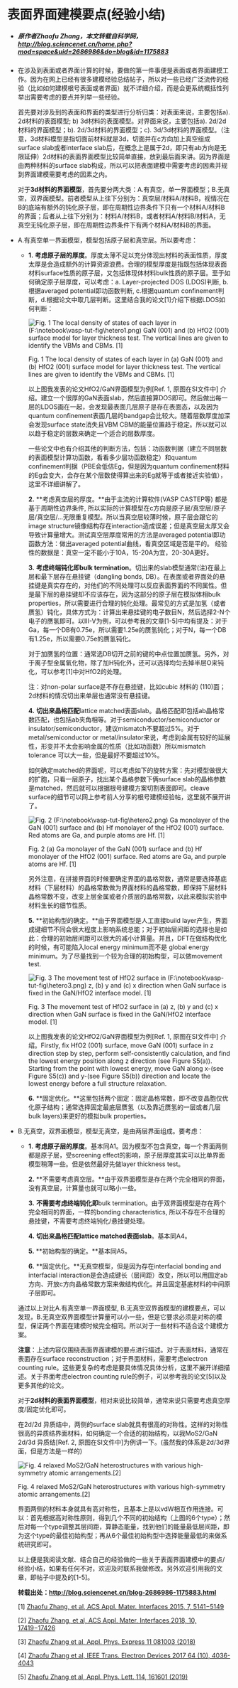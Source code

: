 # 表面界面建模要点(经验小结)

- ##### 原作者Zhaofu Zhang，本文转载自科学网，http://blog.sciencenet.cn/home.php?mod=space&uid=2686986&do=blog&id=1175883

- 在涉及到表面或者界面计算的时候，要做的第一件事便是表面或者界面建模工作。因为在网上已经有很多建模经验总结帖子，所以对一些已经广泛流传的经验（比如如何建模根号表面或者界面）就不详细介绍，而是会更系统概括性列举出需要考虑的要点并列举一些经验。

  首先要对涉及到的表面和界面的类型进行分析归类：对表面来说，主要包括a). 2d材料的表面模型; b) 3d材料的表面模型。对界面来说，主要包括a). 2d/2d材料的界面模型；b). 2d/3d材料的界面模型；c). 3d/3d材料的界面模型。（注意，3d材料模型是指切面前材料就是3d，切面并在c方向加上真空组成surface slab或者interface slab后，在概念上是属于2d，即只有ab方向是无限延伸）2d材料的表面界面模型比较简单直接，放到最后面来讲。因为界面是由两种材料的surface slab构成，所以可以把表面建模中需要考虑的因素并规到界面建模需要考虑的因素之内。

  对于**3d材料的界面模型**，首先要分两大类：A.有真空，单一界面模型；B.无真空，双界面模型。前者模型从上往下分别为：真空层/材料A/材料B，视情况在B的底端有额外的钝化原子层，即在周期性边界条件下只有一个材料A/材料B的界面；后者从上往下分别为：材料A/材料B，或者材料A/材料B/材料A，无真空无钝化原子层，即在周期性边界条件下有两个材料A/材料B的界面。

- A.有真空单一界面模型，模型包括原子层和真空层。所以要考虑：

  - **1.** **考虑原子层的厚度**。厚度太薄不足以充分体现出材料的表面性质，厚度太厚是会造成额外的计算资源浪费。合理的模型厚度是指既包括体现表面材料surface性质的原子层，又包括体现体材料bulk性质的原子层。至于如何确定原子层厚度，可以考虑：a. Layer-projected DOS (LDOS)判断, b. 根据averaged potential即功函数判断, c.根据quantum confinement判断，d.根据论文中取几层判断。这里结合我的论文[1]介绍下根据LDOS如何判断：

    ![Fig. 1 The local density of states of each layer in (F:\notebook\vasp-tut-fig\hetero1.png) GaN (001) and (b) HfO2 (001) surface model for layer thickness test. The vertical lines are given to identify the VBMs and CBMs. [1]](http://blog.wangruixing.cn/images/zhaofu-hetero/hetero1.png)

    Fig. 1 The local density of states of each layer in (a) GaN (001) and (b) HfO2 (001) surface model for layer thickness test. The vertical lines are given to identify the VBMs and CBMs. [1]

    以上图我发表的论文HfO2/GaN界面模型为例[Ref. 1, 原图在SI文件中] 介绍。建立一个很厚的GaN表面slab，然后直接算DOS即可。然后做出每一层的LDOS画在一起，会发现最表面几层原子是存在表面态，以及因为quantum confinement表面几层的bandgap会比较大。随着层数厚度加深会发现surface state消失且VBM CBM的能量位置趋于稳定。所以就可以以趋于稳定的层数来确定一个适合的层数厚度。

    一些论文中也有介绍其他的判断方法，包括：功函数判据（建立不同层数的表面模型计算功函数，看看多少层功函数稳定）和quantum confinement判据（PBE会低估Eg，但是因为quantum confinement材料的Eg会变大，会存在某个层数使得算出来的Eg就等于或者接近实验值），这里不详细讲解了。

    **2.** **考虑真空层的厚度。**由于主流的计算软件(VASP CASTEP等) 都是基于周期性边界条件, 所以实际的计算模型在c方向是原子层/真空层/原子层/真空层/…无限重复模型。所以当真空层较薄时候，原子层会跟它的image structure镜像结构存在interaction造成误差；但是真空层太厚又会导致计算量增大。测试真空层厚度常用的方法是averaged potential即功函数方法：做出averaged potential曲线，看真空区域是否是平的。 经验性的数据是：真空一定不能小于10A，15-20A为宜，20-30A更好。

    **3.** **考虑终端钝化即bulk termination**。切出来的slab模型通常(注)在最上层和最下层存在悬挂键（dangling bonds, DB）。在表面或者界面处的悬挂键是真实存在的，对他们的不同处理可以反应表面界面的不同属性。但是最下层的悬挂键却不应该存在，因为这部分的原子层在模拟体相bulk properties，所以需要进行合理的钝化处理。最常见的方式是加氢（或者赝氢）钝化，具体方式为：计算出来悬挂键的电子数目N，然后选择2-N个电子的赝氢即可。以III-V为例，可以参考我的文章[1-5]中均有提及：对于Ga，每一个DB有0.75e，所以需要1.25e的赝氢钝化；对于N，每一个DB有1.25e，所以需要0.75e的赝氢钝化。

    对于加赝氢的位置：通常选DB切开之前的键的中点位置加赝氢。另外，对于离子型金属氧化物，除了加H钝化外，还可以选择均匀去掉半层O来钝化，可以参考[1]中对HfO2的处理。

    注：对non-polar surface是不存在悬挂键，比如cubic 材料的 (110)面；2d材料的情况切出来单层也通常没有悬挂键。

    **4.** **切出来晶格匹配**lattice matched表面slab。晶格匹配即包括ab晶格常数匹配，也包括ab夹角相等。对于semiconductor/semiconductor or insulator/semiconductor，建议mismatch不要超过5%。对于metal/semiconductor or metal/insulator来说，考虑到金属有较好的延展性，形变并不太会影响金属的性质（比如功函数）所以mismatch tolerance 可以大一些，但是最好不要超过10%。

    如何确定matched的界面呢，可以考虑如下的旋转方案：先对模型做很大的扩胞，只看一层原子，找出某个晶格参数下俩surface slab的晶格参数是matched，然后就可以根据根号建模方案切割表面即可。cleave surface的细节可以网上参考前人分享的根号建模经验帖，这里就不展开讲了。

    ![Fig. 2 (F:\notebook\vasp-tut-fig\hetero2.png) Ga monolayer of the GaN (001) surface and (b) Hf monolayer of the HfO2 (001) surface. Red atoms are Ga, and purple atoms are Hf. [1]](http://blog.wangruixing.cn/images/zhaofu-hetero/hetero2.png)

    Fig. 2 (a) Ga monolayer of the GaN (001) surface and (b) Hf monolayer of the HfO2 (001) surface. Red atoms are Ga, and purple atoms are Hf. [1]

    另外注意，在拼接界面的时候要确定界面的晶格常数，通常是要选择基底材料（下层材料）的晶格常数做为界面材料的晶格常数，即保持下层材料晶格常数不变，改变上层金属或者介质层的晶格常数，以此来模拟实验中材料生长的细节性质。

    **5.** **初始构型的确定。**由于界面模型是人工直接build layer产生，界面成键细节不同会很大程度上影响系统总能；对于初始层间距的选择也是如此：合理的初始层间距可以很大的减小计算量。并且，DFT在做结构优化的时候，有可能陷入local energy minimum而不是 global energy minimum。为了尽量找到一个较为合理的初始构型，可以做movement test.

    ![Fig. 3 The movement test of HfO2 surface in (F:\notebook\vasp-tut-fig\hetero3.png) z, (b) y and (c) x direction when GaN surface is fixed in the GaN/HfO2 interface model. [1]](http://blog.wangruixing.cn/images/zhaofu-hetero/hetero3.png)

    Fig. 3 The movement test of HfO2 surface in (a) z, (b) y and (c) x direction when GaN surface is fixed in the GaN/HfO2 interface model. [1]

    以上图我发表的论文HfO2/GaN界面模型为例[Ref. 1, 原图在SI文件中] 介绍。Firstly, fix HfO2 (001) surface, move GaN (001) surface in z direction step by step, perform self-consistently calculation, and find the lowest energy position along z direction (see Figure S5(a)). Starting from the point with lowest energy, move GaN along x-(see Figure S5(c)) and y-(see Figure S5(b)) direction and locate the lowest energy before a full structure relaxation.

    **6.** **固定优化。**这里包括两个固定：固定晶格常数，即不改变晶胞仅优化原子结构；通常选择固定最底层赝氢（以及靠近赝氢的一层或者几层bulk layers)来更好的模拟bulk properties。

- B.无真空，双界面模型，模型无真空，是由两层界面组成。要考虑：
  - **1.** **考虑原子层的厚度**。基本同A1。因为模型不包含真空，每一个界面两侧都是原子层，受screening effect的影响，原子层厚度其实可以比单界面模型稍薄一些。但是依然最好先做layer thickness test。

    **2.** **不需要考虑真空层。**由于双界面模型是存在两个完全相同的界面，没有真空层，计算量也就可以略小一些。

    **3.** **不需要考虑终端钝化即**bulk termination。由于双界面模型是存在两个完全相同的界面，一样的bonding characteristics, 所以不存在不合理的悬挂键，不需要考虑终端钝化/悬挂键处理。

    **4.** **切出来晶格匹配lattice matched表面slab**。基本同A4。

    **5.** **初始构型的确定。**基本同A5。

    **6.** **固定优化。**无真空模型，但是因为存在interfacial bonding and interfacial interaction是会造成键长（层间距）改变，所以可以用固定ab方向、开放c方向晶格常数方案来做结构优化。并且固定基底材料的中间原子层即可。

  通过以上对比A.有真空单一界面模型, B.无真空双界面模型的建模要点，可以发现，B.无真空双界面模型计算量可以小一些，但是它要求必须是对称的模型，保证两个界面在建模时候完全相同。所以对于一些材料不适合这个建模方案。

  **注意**：上述内容仅围绕表面界面建模的要点进行描述。对于表面材料，通常在表面存在surface reconstruction；对于界面材料，需要考虑electron counting rule。这些更复杂的考虑是要具体情况具体分析，这里不展开详细描述。关于界面考虑electron counting rule的例子，可以参考我的论文[5]以及更多其他的论文。

  对于**2d材料的表面界面模型**，相对来说比较简单，通常来说只需要考虑真空厚度/固定优化即可。

  在2d/2d 异质结中，两侧的surface slab就具有很高的对称性。这样的对称性很高的异质结界面材料，如何确定一个合适的初始结构，以我MoS2/GaN 2d/3d 异质结[Ref. 2, 原图在SI文件中]为例讲一下。(虽然我的体系是2d/3d界面，但是方法是一样的)

  ![Fig. 4 relaxed MoS2/GaN heterostructures with various high-symmetry atomic arrangements.[2]](..\vasp-tut-fig\hetero4.png)

  Fig. 4 relaxed MoS2/GaN heterostructures with various high-symmetry atomic arrangements.[2]

  界面两侧的材料本身就具有高对称性，且基本上是以vdW相互作用连接。可以：首先根据高对称性原则，得到几个不同的初始结构（上图的6个type）；然后对每一个type调整其层间距，算静态能量，找到他们的能量最低层间距，即为这个type的最佳初始构型；再从6个最佳初始构型中选择能量最低的来做系统研究即可。

  以上便是我阅读文献、结合自己的经验做的一些关于表面界面建模中的要点/经验小结，如果有任何不对，欢迎及时联系我做修改。另外欢迎引用我的文章，即帖子中提及的[1-5]。

  **转载出处：http://blog.sciencenet.cn/blog-2686986-1175883.html**

  [1] [Zhaofu Zhang, et al, ACS Appl. Mater. Interfaces 2015, 7, 5141−5149](https://pubs.acs.org/doi/10.1021/am507287f)

  [2] [Zhaofu Zhang, et al, ACS Appl. Mater. Interfaces 2018, 10, 17419−17426](https://pubs.acs.org/doi/10.1021/acsami.8b01286)

  [3] [Zhaofu Zhang et al, Appl. Phys. Express 11 081003 (2018)](https://iopscience.iop.org/article/10.7567/APEX.11.081003/meta)

  [4] [Zhaofu Zhang et al, IEEE Trans. Electron Devices 2017 64 (10), 4036-4043](https://ieeexplore.ieee.org/document/8004473)

  [5] [Zhaofu Zhang et al, Appl. Phys. Lett. 114, 161601 (2019)](https://aip.scitation.org/doi/10.1063/1.5097567)
